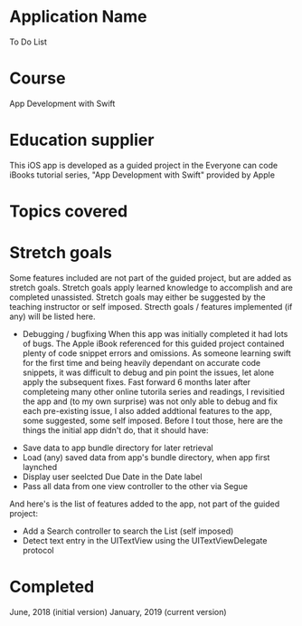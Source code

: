 # Application Name
To Do List

# Course
App Development with Swift

# Education supplier
This iOS app is developed as a guided project in the Everyone can code iBooks tutorial series, "App Development with Swift" provided by Apple

# Topics covered

# Stretch goals
Some features included are not part of the guided project, but are added as stretch goals. Stretch goals apply learned knowledge to accomplish and are completed unassisted. Stretch goals may either be suggested by the teaching instructor or self imposed. Strecth goals / features implemented (if any) will be listed here.

* Debugging / bugfixing
When this app was initially completed it had lots of bugs. The Apple iBook referenced for this guided project contained plenty of code snippet errors and omissions. As someone learning swift for the first time and being heavily dependant on accurate code snippets, it was difficult to debug and pin point the issues, let alone apply the subsequent fixes.
Fast forward 6 months later after completeing many other online tutorila series and readings, I revisitied the app and (to my own surprise) was not only able to debug and fix each pre-existing issue, I also added addtional features to the app, some suggested, some self imposed.
Before I tout those, here are the things the initial app didn't do, that it should have:

- Save data to app bundle directory for later retrieval
- Load (any) saved data from app's bundle directory, when app first laynched
- Display user seelcted Due Date in the Date label 
- Pass all data from one view controller to the other via Segue

And here's is the list of features added to the app, not part of the guided project:
- Add a Search controller to search the List (self imposed)
- Detect text entry in the UITextView using the UITextViewDelegate protocol

# Completed
June, 2018 (initial version)
January, 2019 (current version)



